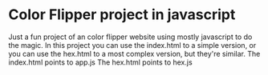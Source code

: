 # Color Flipper project in javascript

   Just a fun project of an color flipper website using mostly javascript to do the magic.
   In this project you can use the index.html to a simple version, or you can use the hex.html to a most complex version, but they're similar. 
   The index.html points to app.js
   The hex.html points to hex.js
